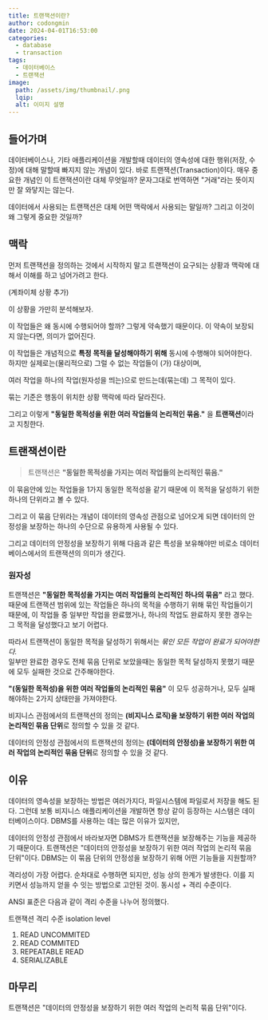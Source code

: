 ```yaml
---
title: 트랜잭션이란?
author: codongmin
date: 2024-04-01T16:53:00
categories:
  - database
  - transaction
tags:
  - 데이터베이스
  - 트랜잭션
image:
  path: /assets/img/thumbnail/.png
  lqip: 
  alt: 이미지 설명
---
```


## 들어가며

데이터베이스나, 기타 애플리케이션을 개발할때 데이터의 영속성에 대한 행위(저장, 수정)에 대해 말할때 빠지지 않는 개념이 있다. 바로 트랜잭션(Transaction)이다. 매우 중요한 개념인 이 트랜잭션이란 대체 무엇일까? 문자그대로 번역하면 "거래"라는 뜻이지만 잘 와닿지는 않는다. 

데이터에서 사용되는 트랜잭션은 대체 어떤 맥락에서 사용되는 말일까? 그리고 이것이 왜 그렇게 중요한 것일까?

## 맥락
먼저 트랜잭션을 정의하는 것에서 시작하지 말고 트랜잭션이 요구되는 상황과 맥락에 대해서 이해를 하고 넘어가려고 한다. 

(계좌이체 상황 추가)

이 상황을 가만히 분석해보자.

이 작업들은 왜 동시에 수행되어야 할까? 그렇게 약속했기 때문이다. 이 약속이 보장되지 않는다면, 의미가 없어진다. 

이 작업들은 개념적으로 **특정 목적을 달성해야하기 위해** 동시에 수행해야 되어야한다.
하지만 실제로는(물리적으로) 그럴 수 없는 작업들이 (가) 대상이며,

여러 작업을 하나의 작업(원자성을 띄는)으로 만드는데(묶는데) 그 목적이 있다. 

묶는 기준은 행동이 위치한 상황 맥락에 따라 달라진다. 

그리고 이렇게 **"동일한 목적성을 위한 여러 작업들의 논리적인 묶음."** 을 **트랜잭션**이라고 지칭한다. 

## 트랜잭션이란

> 트랜잭션은 **"동일한 목적성을 가지는 여러 작업들의 논리적인 묶음."** 

이 묶음안에 있는 작업들을 1가지 동일한 목적성을 같기 때문에 이 목적을 달성하기 위한 하나의 단위라고 볼 수 있다.

그리고 이 묶음 단위라는 개념이 데이터의 영속성 관점으로 넘어오게 되면 데이터의 안정성을 보장하는 하나의 수단으로 유용하게 사용될 수 있다.

그리고 데이터의 안정성을 보장하기 위해 다음과 같은 특성을 보유해야만 비로소 데이터베이스에서의 트랜잭션의 의미가 생긴다. 

### 원자성
트랜잭션은 **"동일한 목적성을 가지는 여러 작업들의 논리적인 하나의 묶음"** 라고 했다. 때문에 트랜잭션 범위에 있는 작업들은 하나의 목적을 수행하기 위해 묶인 작업들이기 때문에, 이 작업들 중 일부만 작업을 완료했거나, 하나의 작업도 완료하지 못한 경우는 그 목적을 달성했다고 보기 어렵다. 

따라서 트랜잭션이 동일한 목적을 달성하기 위해서는 *묶인 모든 작업이 완료가 되어야한다.*  
일부만 완료한 경우도 전체 묶음 단위로 보았을때는 동일한 목적 달성하지 못했기 때문에 모두 실패한 것으로 간주해야한다. 

**"(동일한 목적성)을 위한 여러 작업들의 논리적인 묶음"** 이 모두 성공하거나, 모두 실패해야하는 2가지 상태만을 가져야한다. 


비지니스 관점에서의 트랜잭션의 정의는 **(비지니스 로직)을 보장하기 위한 여러 작업의 논리적인 묶음 단위**로 정의할 수 있을 것 같다. 

데이터의 안정성 관점에서의 트랜잭션의 정의는 **(데이터의 안정성)을 보장하기 위한 여러 작업의 논리적인 묶음 단위**로 정의할 수 있을 것 같다. 



## 이유


데이터의 영속성을 보장하는 방법은 여러가지다, 파일시스템에 파일로서 저장을 해도 된다. 그런데 보통 비지니스 애플리케이션을 개발하면 항상 같이 등장하는 시스템은 데이터베이스이다. DBMS를 사용하는 데는 많은 이유가 있지만, 

데이터의 안정성 관점에서 바라보자면 DBMS가 트랜잭션을 보장해주는 기능을 제공하기 때문이다. 
트랜잭션은 "데이터의 안정성을 보장하기 위한 여러 작업의 논리적 묶음 단위"이다. DBMS는 이 묶음 단위의 안정성을 보장하기 위해 어떤 기능들을 지원할까?

격리성이 가장 어렵다. 
순차대로 수행하면 되지만, 성능 상의 한계가 발생한다. 
이를 지키면서 성능까지 얻을 수 잇는 방법으로 고안된 것이. 동시성 + 격리 수준이다.


ANSI 표준은 다음과 같이 격리 수준을 나누어 정의했다. 

트랜잭션 격리 수준 isolation level
1. READ UNCOMMITED
2. READ COMMITED
3. REPEATABLE READ
4. SERIALIZABLE




## 마무리

트랜잭션은 "데이터의 안정성을 보장하기 위한 여러 작업의 논리적 묶음 단위"이다. 